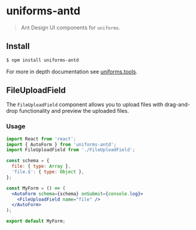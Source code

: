 # uniforms-antd

> Ant Design UI components for `uniforms`.

## Install

```sh
$ npm install uniforms-antd
```

For more in depth documentation see [uniforms.tools](https://uniforms.tools).

## FileUploadField

The `FileUploadField` component allows you to upload files with drag-and-drop functionality and preview the uploaded files.

### Usage

```jsx
import React from 'react';
import { AutoForm } from 'uniforms-antd';
import FileUploadField from './FileUploadField';

const schema = {
  file: { type: Array },
  'file.$': { type: Object },
};

const MyForm = () => (
  <AutoForm schema={schema} onSubmit={console.log}>
    <FileUploadField name="file" />
  </AutoForm>
);

export default MyForm;
```
